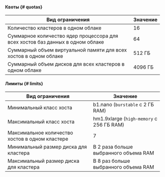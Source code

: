 #### Квоты {# quotas}
Вид ограничения | Значение
----- | -----
Количество кластеров в одном облаке | 16
Суммарное количество ядер процессора для всех хостов баз данных в одном облаке | 64
Суммарный объем виртуальной памяти для всех хостов в одном облаке | 512 ГБ
Суммарный объем дисков для всех кластеров в одном облаке | 4096 ГБ


#### Лимиты {# limits}


Вид ограничения | Значение
----- | -----
Минимальный класс хоста | b1.nano (`burstable` с 2 ГБ RAM)
Максимальный класс хоста | hm1.9xlarge (`high-memory` с 256 ГБ RAM)
Максимальное количество хостов в одном кластере | 7
Минимальный размер диска для кластера | В 2 раза больше выбранного объема RAM
Максимальный размер диска для кластера | В 8 раз больше выбранного объема RAM

